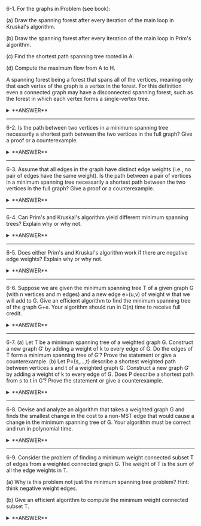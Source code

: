 ﻿6-1. For the graphs in Problem (see book):

(a) Draw the spanning forest after every iteration of the main loop in Kruskal's algorithm. 

(b) Draw the spanning forest after every iteration of the main loop in Prim's algorithm.

(c) Find the shortest path spanning tree rooted in A.

(d) Compute the maximum flow from A to H.

A spanning forest being a forest that spans all of the vertices, meaning only that each vertex of the graph is a vertex in the forest. For this definition even a connected graph may have a disconnected spanning forest, such as the forest in which each vertex forms a single-vertex tree.

<details>
  <summary>**ANSWER**</summary>
  <p>

(a) Kruskal's algorithm uses a priority queue from lowest to highest value and then uses a union find data structure to find the minimal spanning tree. It goes through each edge and finds whether the component 1 already exists within a tree of component 2 and vice versa (this will prevent creation of cycles). If the components are not in the same tree then the algorithm will union the two components together. Once there are no more components to match and the algorithm has reached the destination vertex, the algorithm is finished. 

(b) Prim's algorithm will have 2 arrays. One for keeping track if the vertext is in the tree and another to keep the value of the lowest edge weight to that vertext. The algorithm will start at an arbitrary place and then choose the minimum edge of all the edges from the vertex where the chosen edge does not include both vertices that have already been visited. Once the edge is chosen, it will go to the vertex connected to the chosen edge and repeat the process until the destination vertex has been visited.

(a & b) The spanning forest would be to just display the steps that are taken to arrive at the minimum spanning tree. So for each successful edge that is chosen, it will go display the results. 

(c) Use either of the algorithms in a or b.

(d) For this you would use Dijsktra's algorithm to find the maximum sum of edges to the destination vertex. Dijsktra's algorithm will hold an array of all the vertices and their respective vertex value. Then it will have another array that will hold the sum of each value at each vertex in the vertex value array. It will go through the entire set of vertices and for each vertex it will take the total of the vertex it is visiting (the max sum of edge values needed to get to that vertex) and the value of the edge that is connected to the neighboring vertex. At the end return the value that is the index of the destination vertex that is given. 
</p>
</details>

---

6-2. Is the path between two vertices in a minimum spanning tree necessarily a shortest path between the two vertices in the full graph? Give a proof or a counterexample.

<details>
  <summary>**ANSWER**</summary>
  <p>  

No.

Given a graph G(V,E,W) = ((A,B,C,D),({A,B},{B,C},{C,D},{D,A}),(1,2,3,2))

Minimum spanning tree has a weight of 6 with edges {A,B},{B,C},{C,D}.

In the full graph the minimum distance between A and D is 2.
  
  </p>
</details>

---

6-3. Assume that all edges in the graph have distinct edge weights (i.e., no pair of edges have the same weight). Is the path between a pair of vertices in a minimum spanning tree necessarily a shortest path between the two vertices in the full graph? Give a proof or a counterexample.
<details>
  <summary>**ANSWER**</summary>
  <p>
  
No.

Given a graph G(V,E,W) = ((A,B,C,D),({A,B},{B,C},{C,D},{D,A}),(1,2,3,4))

Minimum spanning tree has a weight of 6 with edges {A,B},{B,C},{C,D}.

The shortest path from A to D is 4.
  
</p>
</details>

---

6-4. Can Prim's and Kruskal's algorithm yield different minimum spanning trees? Explain why or why not.


<details>
  <summary>**ANSWER**</summary>
  <p>
  
  Yes.

Because Kruskal's uses a priority queue while Prim's starts at an arbitrary point and gets the minimum. So say there are 2 edges with the same weight to a vertex, whichever Kruskal's chooses first in its sorting of the priority queue and whichever Prim's vertex's neighbor is will be the deciding factor.  
  
</p>
</details>

---

6-5. Does either Prim's and Kruskal's algorithm work if there are negative edge weights? Explain why or why not.


<details>
  <summary>**ANSWER**</summary>
  <p>
  
  Yes because it chooses the minimum edge that is available. It is Dijsktra's algorithm that does not work with negative edge weights.
  
</p>
</details>

---

6-6. Suppose we are given the minimum spanning tree T of a given graph G (with n vertices and m edges) and a new edge e=(u,v) of weight w that we will add to G. Give an efficient algorithm to find the minimum spanning tree of the graph G+e. Your algorithm should run in O(n) time to receive full credit.


<details>
  <summary>**ANSWER**</summary>
  <p>
  
  Adding an edge to an already existing vertices in the graph is simple. You only have to decided whether the new edge has a weight less than the edge connected to the vertex u or vertex v. Then if it is smaller than both, pick the greatest to replace it. If it is smaller than only one of them then replace that one. 
  
</p>
</details>

---

6-7. 
(a) Let T be a minimum spanning tree of a weighted graph G. Construct a new graph G′ by adding a weight of k to every edge of G. Do the edges of T form a minimum spanning tree of G′? Prove the statement or give a counterexample. 
(b) Let P={s,…,t} describe a shortest weighted path between vertices s and t of a weighted graph G. Construct a new graph G′ by adding a weight of k to every edge of G. Does P describe a shortest path from s to t in G′? Prove the statement or give a counterexample.


<details>
  <summary>**ANSWER**</summary>
  <p>
  
  (a) Depends on the weight of k. if (k * numOfEdges in T <= sum of T) then yes

From online: Probably yes. Using Kruskal's algorithm, you'll still get the same insertion order of edges, regardless of how much you add or subtract from the edge weighting.



(b) Depends on the weight of k. if (k * numOfEdges in P <= sum of P) then yes
	
From online: No. Example would be the following graph:

A -1-> B B -1-> C A -3-> C

Shortest path from A to C is A->B->C.

If we increase all weights by two, shortest path will change to A->C
  
</p>
</details>

---

6-8. Devise and analyze an algorithm that takes a weighted graph G and finds the smallest change in the cost to a non-MST edge that would cause a change in the minimum spanning tree of G. Your algorithm must be correct and run in polynomial time.


<details>
  <summary>**ANSWER**</summary>
  <p>
  
  Start at a vertex A, get the minimum edge, find edges from vertex A to other vertices that are not already in the tree, get the minimum of those edges, subtract that edge from the already minimum edge and add 1 to get the total difference needed. Put that in minimum cost array (which will be initialized with MaxInt). Do this for every vertex. Then iterate through the minimum cost array to find the smallest value. This will take O(n) time. 
  
</p>
</details>

---

6-9. Consider the problem of finding a minimum weight connected subset T of edges from a weighted connected graph G. The weight of T is the sum of all the edge weights in T.

(a) Why is this problem not just the minimum spanning tree problem? Hint: think negative weight edges.

(b) Give an efficient algorithm to compute the minimum weight connected subset T.


<details>
  <summary>**ANSWER**</summary>
  <p>
  
  (a) If there are negative edges then you will want to include ALL negative edges to drive down the connected subset. Also note that the connected subset does not say it is a minimum spanning tree thus you can have more than one n-1 edges connecting the tree.

(b) Algorithm would be to find all the negative edges, put those in the tree, then do kruskals or prims algorithm.
  
</p>
</details>



